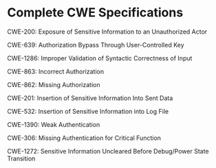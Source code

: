 

# Complete CWE Specifications

CWE-200: Exposure of Sensitive Information to an Unauthorized Actor

CWE-639: Authorization Bypass Through User-Controlled Key

CWE-1286: Improper Validation of Syntactic Correctness of Input

CWE-863: Incorrect Authorization

CWE-862: Missing Authorization

CWE-201: Insertion of Sensitive Information Into Sent Data

CWE-532: Insertion of Sensitive Information into Log File

CWE-1390: Weak Authentication

CWE-306: Missing Authentication for Critical Function

CWE-1272: Sensitive Information Uncleared Before Debug/Power State Transition